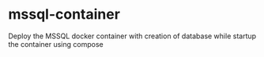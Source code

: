# mssql-container
Deploy the MSSQL docker container with creation of database while startup the container using compose
